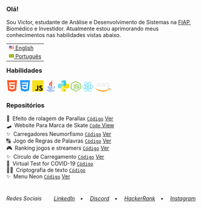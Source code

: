 <h3>Olá!</h3>
Sou Victor, estudante de Análise e Desenvolvimento de Sistemas na <a href="https://www.fiap.com.br/" target="_blank">FIAP</a>, Biomédico e Investidor. Atualmente estou aprimorando meus conhecimentos nas habilidades vistas abaixo.<br>

<table align="right">
<tr><td><a href="README.md"><img src="assets/us-flag.png" height="13"> English</a></td></tr>
<tr><td><a href="README_pt.md"><img src="assets/br-flag.png" height="13"> Português</a></td></tr>
</table>
<h3>Habilidades</h3>
<div>
  <img src = "assets/html5.png" alt="HTML5" width = "30px">
  <img src = "assets/css.png" alt="CSS3" width = "30px">
  <img src = "assets/javascript.png" alt="JavaScript" width = "30px">
  <img src = "assets/java.png" alt="Java" width = "30px">
  <img src = "assets/python.png" alt="Python" width = "30px">
  <img src = "assets/node.png" alt="Node" width = "26px">
  <img src = "assets/react.png" alt="React" width = "30px">
  <img src = "assets/aws.png" alt="React" width = "40px">
 </div>

<h3>Repositórios</h3>
🌄&ensp;Efeito de rolagem de Parallax <a href="https://github.com/VictorlBueno/Parallax-Scroll-Effect" target="_blank"><code>Código</code></a> <a href="https://vlb-parallax-scroll-effect.netlify.app/" target="_blank">Ver</a><br>
🛹&ensp;Website Para Marca de Skate <a href="https://github.com/VictorlBueno/skate-brand" target="_blank"><code>Code</code></a><a href="https://vlb-skate-brand.netlify.app/" target="_blank"> View</a><br>
✨&ensp;Carregadores Neumorfismo <a href="https://github.com/VictorlBueno/Loaders-Neumorphism" target="_blank"><code>Código</code></a> <a href="https://vlb-loaders-neumorphism.netlify.app/" target="_blank">Ver</a><br>
🔠&ensp;Jogo de Regras de Palavras <a href="https://github.com/VictorlBueno/Word-Rule-Game" target="_blank"><code>Código</code></a> <a href="https://vlb-word-rule-game.netlify.app/" target="_blank">Ver</a><br>
🎮&ensp;Ranking jogos e streamers <a href="https://github.com/VictorlBueno/Top-Games-Streamers" target="_blank"><code>Código</code></a> <a href="https://vlb-top-streamers-games.netlify.app/" target="_blank">Ver</a><br>
✨&ensp;Círculo de Carregamento <a href="https://github.com/VictorlBueno/Loading-Circle" target="_blank"><code>Código</code></a> <a href="https://vlb-loading-circle.netlify.app/" target="_blank">Ver</a><br>
🦠&ensp;Virtual Test for COVID-19 <a href="https://github.com/VictorlBueno/Virtual-Test-COVID-19" target="_blank"><code>Código</code></a><br>
👨‍💻&ensp;Criptografia de texto <a href="https://github.com/VictorlBueno/encrypt" target="_blank"><code>Código</code></a><br>
✨&ensp;Menu Neon <a href="https://github.com/VictorlBueno/Stylish-Menu" target="_blank"><code>Código</code></a> <a href="https://vlb-stylish-menu.netlify.app/" target="_blank">Ver</a>

#
<h6>Redes Sociais&ensp;&ensp;&ensp;&ensp;
<a href="https://linkedin.com/in/victorlbueno/" target="_blank">LinkedIn</a>&ensp;&ensp;•&ensp;&ensp;
<a href="https://discordapp.com/users/Playsken#1180" target="_blank">Discord</a>&ensp;&ensp;•&ensp;&ensp;
<a href="https://www.hackerrank.com/Playsken" target="_blank">HackerRank</a>&ensp;&ensp;•&ensp;&ensp;
<a href="https://instagram.com/victorlbueno" target="_blank">Instagram</a></h6>
